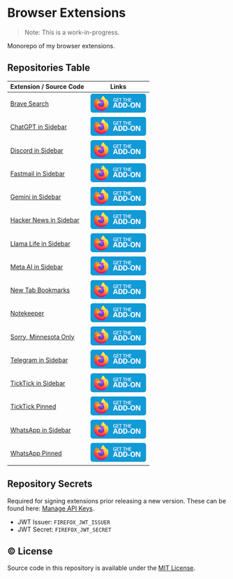 # Browser Extensions

> Note: This is a work-in-progress.

Monorepo of my browser extensions.

## Repositories Table

| Extension / Source Code | Links |
| --- | --- |
| [Brave Search](/brave-search/) | [![get the addon](get-addon-firefox.png)](https://addons.mozilla.org/en-US/firefox/addon/brave-search-and-keyword/) |
| [ChatGPT in Sidebar](/chatgpt-in-sidebar/) | [![get the addon](get-addon-firefox.png)](https://addons.mozilla.org/en-US/firefox/addon/brave-search-and-keyword/) |
| [Discord in Sidebar](/discord-in-sidebar/) | [![get the addon](get-addon-firefox.png)](https://addons.mozilla.org/en-US/firefox/addon/brave-search-and-keyword/) |
| [Fastmail in Sidebar](/fastmail-in-sidebar/) | [![get the addon](get-addon-firefox.png)](https://addons.mozilla.org/en-US/firefox/addon/brave-search-and-keyword/) |
| [Gemini in Sidebar](/gemini-in-sidebar/) | [![get the addon](get-addon-firefox.png)](https://addons.mozilla.org/en-US/firefox/addon/brave-search-and-keyword/) |
| [Hacker News in Sidebar](/hacker-news-in-sidebar/) | [![get the addon](get-addon-firefox.png)](https://addons.mozilla.org/en-US/firefox/addon/brave-search-and-keyword/) |
| [Llama Life in Sidebar](/llamalife-in-sidebar/) | [![get the addon](get-addon-firefox.png)](https://addons.mozilla.org/en-US/firefox/addon/brave-search-and-keyword/) |
| [Meta AI in Sidebar](/metaai-in-sidebar/) | [![get the addon](get-addon-firefox.png)](https://addons.mozilla.org/en-US/firefox/addon/brave-search-and-keyword/) |
| [New Tab Bookmarks](/new-tab-bookmarks/) | [![get the addon](get-addon-firefox.png)](https://addons.mozilla.org/en-US/firefox/addon/brave-search-and-keyword/) |
| [Notekeeper](/notekeeper/) | [![get the addon](get-addon-firefox.png)](https://addons.mozilla.org/en-US/firefox/addon/brave-search-and-keyword/) |
| [Sorry, Minnesota Only](/sorry-minnesota-only/) | [![get the addon](get-addon-firefox.png)](https://addons.mozilla.org/en-US/firefox/addon/brave-search-and-keyword/) |
| [Telegram in Sidebar](/telegram-in-sidebar/) | [![get the addon](get-addon-firefox.png)](https://addons.mozilla.org/en-US/firefox/addon/brave-search-and-keyword/) |
| [TickTick in Sidebar](/telegram-in-sidebar/) | [![get the addon](get-addon-firefox.png)](https://addons.mozilla.org/en-US/firefox/addon/brave-search-and-keyword/) |
| [TickTick Pinned](/ticktick-pinned/) | [![get the addon](get-addon-firefox.png)](https://addons.mozilla.org/en-US/firefox/addon/brave-search-and-keyword/) |
| [WhatsApp in Sidebar](/whatsapp-in-sidebar/) | [![get the addon](get-addon-firefox.png)](https://addons.mozilla.org/en-US/firefox/addon/brave-search-and-keyword/) |
| [WhatsApp Pinned](/whatsapp-pinned/) | [![get the addon](get-addon-firefox.png)](https://addons.mozilla.org/en-US/firefox/addon/brave-search-and-keyword/) |

## Repository Secrets

Required for signing extensions prior releasing a new version. These can be found here: [Manage API Keys](https://addons.mozilla.org/en-US/developers/addon/api/key/).

- JWT Issuer: `FIREFOX_JWT_ISSUER`
- JWT Secret: `FIREFOX_JWT_SECRET`

## © License

Source code in this repository is available under the [MIT License](LICENSE).
